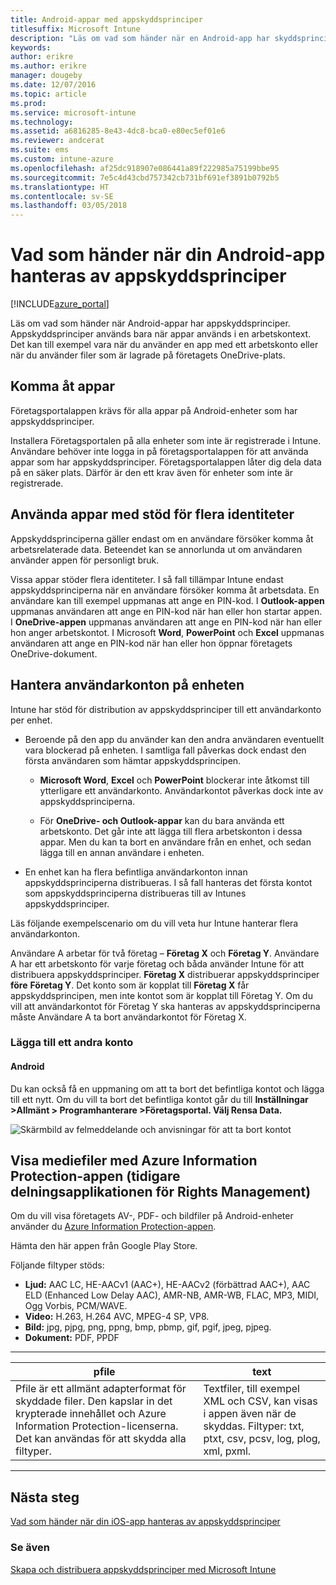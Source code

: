 ```yaml
---
title: Android-appar med appskyddsprinciper
titlesuffix: Microsoft Intune
description: "Läs om vad som händer när en Android-app har skyddsprinciper."
keywords: 
author: erikre
ms.author: erikre
manager: dougeby
ms.date: 12/07/2016
ms.topic: article
ms.prod: 
ms.service: microsoft-intune
ms.technology: 
ms.assetid: a6816285-8e43-4dc8-bca0-e80ec5ef01e6
ms.reviewer: andcerat
ms.suite: ems
ms.custom: intune-azure
ms.openlocfilehash: af25dc918907e086441a89f222985a75199bbe95
ms.sourcegitcommit: 7e5c4d43cbd757342cb731bf691ef3891b0792b5
ms.translationtype: HT
ms.contentlocale: sv-SE
ms.lasthandoff: 03/05/2018
---
```

# <a name="what-to-expect-when-your-android-app-is-managed-by-app-protection-policies"></a>Vad som händer när din Android-app hanteras av appskyddsprinciper 

[!INCLUDE[azure_portal](./includes/azure_portal.md)]

Läs om vad som händer när Android-appar har appskyddsprinciper. Appskyddsprinciper används bara när appar används i en arbetskontext. Det kan till exempel vara när du använder en app med ett arbetskonto eller när du använder filer som är lagrade på företagets OneDrive-plats.
##  <a name="accessing-apps"></a>Komma åt appar

Företagsportalappen krävs för alla appar på Android-enheter som har appskyddsprinciper.

Installera Företagsportalen på alla enheter som inte är registrerade i Intune. Användare behöver inte logga in på företagsportalappen för att använda appar som har appskyddsprinciper.
Företagsportalappen låter dig dela data på en säker plats. Därför är den ett krav även för enheter som inte är registrerade.


##  <a name="using-apps-with-multi-identity-support"></a>Använda appar med stöd för flera identiteter

Appskyddsprinciperna gäller endast om en användare försöker komma åt arbetsrelaterade data.  Beteendet kan se annorlunda ut om användaren använder appen för personligt bruk.

Vissa appar stöder flera identiteter. I så fall tillämpar Intune endast appskyddsprinciperna när en användare försöker komma åt arbetsdata.  En användare kan till exempel uppmanas att ange en PIN-kod.  I **Outlook-appen** uppmanas användaren att ange en PIN-kod när han eller hon startar appen. I **OneDrive-appen** uppmanas användaren att ange en PIN-kod när han eller hon anger arbetskontot.  I Microsoft **Word**, **PowerPoint** och **Excel** uppmanas användaren att ange en PIN-kod när han eller hon öppnar företagets OneDrive-dokument.
##  <a name="managing-user-accounts-on-the-device"></a>Hantera användarkonton på enheten

Intune har stöd för distribution av appskyddsprinciper till ett användarkonto per enhet.

* Beroende på den app du använder kan den andra användaren eventuellt vara blockerad på enheten. I samtliga fall påverkas dock endast den första användaren som hämtar appskyddsprincipen.

  * **Microsoft Word**, **Excel** och **PowerPoint** blockerar inte åtkomst till ytterligare ett användarkonto. Användarkontot påverkas dock inte av appskyddsprinciperna.

  * För **OneDrive- och Outlook-appar** kan du bara använda ett arbetskonto.  Det går inte att lägga till flera arbetskonton i dessa appar.  Men du kan ta bort en användare från en enhet, och sedan lägga till en annan användare i enheten.


* En enhet kan ha flera befintliga användarkonton innan appskyddsprinciperna distribueras. I så fall hanteras det första kontot som appskyddsprinciperna distribueras till av Intunes appskyddsprinciper.


Läs följande exempelscenario om du vill veta hur Intune hanterar flera användarkonton.

Användare A arbetar för två företag – **Företag X** och **Företag Y**. Användare A har ett arbetskonto för varje företag och båda använder Intune för att distribuera appskyddsprinciper. **Företag X** distribuerar appskyddsprinciper **före** **Företag Y**. Det konto som är kopplat till **Företag X** får appskyddsprincipen, men inte kontot som är kopplat till Företag Y. Om du vill att användarkontot för Företag Y ska hanteras av appskyddsprinciperna måste Användare A ta bort användarkontot för Företag X.
### <a name="adding-a-second-account"></a>Lägga till ett andra konto
####  <a name="android"></a>Android
Du kan också få en uppmaning om att ta bort det befintliga kontot och lägga till ett nytt.  Om du vill ta bort det befintliga kontot går du till **Inställningar &gt;Allmänt &gt; Programhanterare &gt;Företagsportal. Välj Rensa Data.**

![Skärmbild av felmeddelande och anvisningar för att ta bort kontot](./media/android-switch-user.png)

##  <a name="viewing-media-files-with-the-azure-information-protection-app-previously-known-as-rights-management-sharing-app"></a>Visa mediefiler med Azure Information Protection-appen (tidigare delningsapplikationen för Rights Management)
Om du vill visa företagets AV-, PDF- och bildfiler på Android-enheter använder du [Azure Information Protection-appen](https://play.google.com/store/apps/details?id=com.microsoft.ipviewer).

Hämta den här appen från Google Play Store.  

Följande filtyper stöds:

* **Ljud:** AAC LC, HE-AACv1 (AAC+), HE-AACv2 (förbättrad AAC+), AAC ELD (Enhanced Low Delay AAC), AMR-NB, AMR-WB, FLAC, MP3, MIDI, Ogg Vorbis, PCM/WAVE.
* **Video:** H.263, H.264 AVC, MPEG-4 SP, VP8.
* **Bild:** jpg, pjpg, png, ppng, bmp, pbmp, gif, pgif, jpeg, pjpeg.
* **Dokument:** PDF, PPDF

------------
|**pfile**|**text**|
|----|----|
|Pfile är ett allmänt adapterformat för skyddade filer. Den kapslar in det krypterade innehållet och Azure Information Protection-licenserna. Det kan användas för att skydda alla filtyper.|Textfiler, till exempel XML och CSV, kan visas i appen även när de skyddas. Filtyper: txt, ptxt, csv, pcsv, log, plog, xml, pxml.|
---------------
## <a name="next-steps"></a>Nästa steg
[Vad som händer när din iOS-app hanteras av appskyddsprinciper](app-protection-enabled-apps-ios.md)

### <a name="see-also"></a>Se även
[Skapa och distribuera appskyddsprinciper med Microsoft Intune](app-protection-policies.md)
